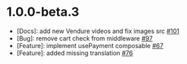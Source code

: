 # 1.0.0-beta.3

* [Docs]: add new Vendure videos and fix images src [#101](https://github.com/vuestorefront/vendure/issues/101)
* [Bug]: remove cart check from middleware [#97](https://github.com/vuestorefront/vendure/issues/97)
* [Feature]: implement usePayment composable [#67](https://github.com/vuestorefront/vendure/issues/67)
* [Feature]: added missing translation [#76](https://github.com/vuestorefront/vendure/issues/76)
